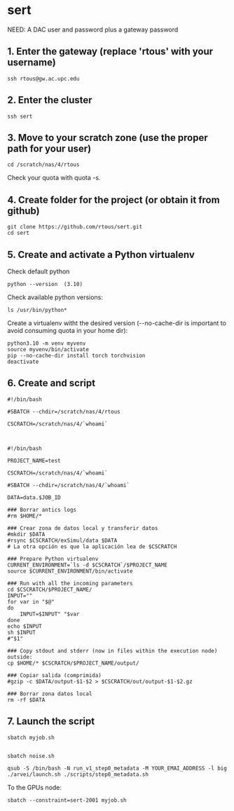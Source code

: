 # sert

NEED: A DAC user and password plus a gateway password

## 1. Enter the gateway (replace 'rtous' with your username)

	ssh rtous@gw.ac.upc.edu 

## 2. Enter the cluster

	ssh sert 

## 3. Move to your scratch zone (use the proper path for your user)

	cd /scratch/nas/4/rtous

Check your quota with quota -s.

## 4. Create folder for the project (or obtain it from github)

	git clone https://github.com/rtous/sert.git
	cd sert

## 5. Create and activate a Python virtualenv

Check default python

	python --version  (3.10)

Check available python versions:

	ls /usr/bin/python*

Create a virtualenv witht the desired version (--no-cache-dir is important to avoid consuming quota in your home dir):

	python3.10 -m venv myvenv
	source myvenv/bin/activate
	pip --no-cache-dir install torch torchvision
	deactivate

## 6. Create and script



	#!/bin/bash

	#SBATCH --chdir=/scratch/nas/4/rtous

	CSCRATCH=/scratch/nas/4/`whoami`



	#!/bin/bash

	PROJECT_NAME=test

	CSCRATCH=/scratch/nas/4/`whoami`

	#SBATCH --chdir=/scratch/nas/4/`whoami`

	DATA=data.$JOB_ID

	### Borrar antics logs
	#rm $HOME/*

	### Crear zona de datos local y transferir datos
	#mkdir $DATA
	#rsync $CSCRATCH/exSimul/data $DATA
	# La otra opción es que la aplicación lea de $CSCRATCH

	### Prepare Python virtualenv
	CURRENT_ENVIRONMENT=`ls -d $CSCRATCH`/$PROJECT_NAME
	source $CURRENT_ENVIRONMENT/bin/activate

	### Run with all the incoming parameters
	cd $CSCRATCH/$PROJECT_NAME/
	INPUT=""
	for var in "$@"
	do
	    INPUT=$INPUT" "$var
	done
	echo $INPUT
	sh $INPUT
	#"$1"

	### Copy stdout and stderr (now in files within the execution node) outside:
	cp $HOME/* $CSCRATCH/$PROJECT_NAME/output/

	### Copiar salida (comprimida)
	#gzip -c $DATA/output-$1-$2 > $CSCRATCH/out/output-$1-$2.gz

	### Borrar zona datos local
	rm -rf $DATA




## 7. Launch the script

	sbatch myjob.sh


	sbatch noise.sh

	qsub -S /bin/bash -N run_v1_step0_metadata -M YOUR_EMAI_ADDRESS -l big ./arvei/launch.sh ./scripts/step0_metadata.sh

To the GPUs node:

	sbatch --constraint=sert-2001 myjob.sh


